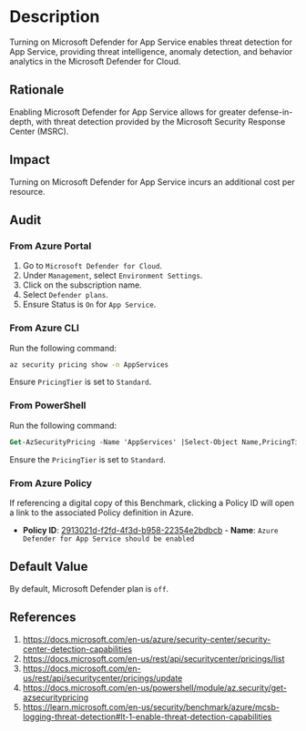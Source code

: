 # Description

Turning on Microsoft Defender for App Service enables threat detection for App Service, providing threat intelligence, anomaly detection, and behavior analytics in the Microsoft Defender for Cloud.

## Rationale

Enabling Microsoft Defender for App Service allows for greater defense-in-depth, with threat detection provided by the Microsoft Security Response Center (MSRC).

## Impact

Turning on Microsoft Defender for App Service incurs an additional cost per resource.

## Audit

### From Azure Portal

1. Go to `Microsoft Defender for Cloud`.
2. Under `Management`, select `Environment Settings`.
3. Click on the subscription name.
4. Select `Defender plans`.
5. Ensure Status is `On` for `App Service`.

### From Azure CLI

Run the following command:

```sh
az security pricing show -n AppServices
```

Ensure `PricingTier` is set to `Standard`.

### From PowerShell

Run the following command:

```ps
Get-AzSecurityPricing -Name 'AppServices' |Select-Object Name,PricingTier
```

Ensure the `PricingTier` is set to `Standard`.

### From Azure Policy

If referencing a digital copy of this Benchmark, clicking a Policy ID will open a link to the associated Policy definition in Azure.

- **Policy ID**: [2913021d-f2fd-4f3d-b958-22354e2bdbcb](https://portal.azure.com/#view/Microsoft_Azure_Policy/PolicyDetailBlade/definitionId/%2Fproviders%2FMicrosoft.Authorization%2FpolicyDefinitions%2F2913021d-f2fd-4f3d-b958-22354e2bdbcb) - **Name**: `Azure Defender for App Service should be enabled`

## Default Value

By default, Microsoft Defender plan is `off`.

## References

1. <https://docs.microsoft.com/en-us/azure/security-center/security-center-detection-capabilities>
2. <https://docs.microsoft.com/en-us/rest/api/securitycenter/pricings/list>
3. <https://docs.microsoft.com/en-us/rest/api/securitycenter/pricings/update>
4. <https://docs.microsoft.com/en-us/powershell/module/az.security/get-azsecuritypricing>
5. <https://learn.microsoft.com/en-us/security/benchmark/azure/mcsb-logging-threat-detection#lt-1-enable-threat-detection-capabilities>

